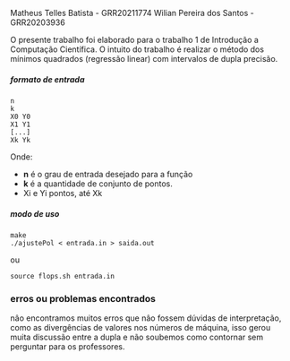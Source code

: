Matheus Telles Batista - GRR20211774
Wilian Pereira dos Santos - GRR20203936

O presente trabalho foi elaborado para o trabalho 1 de Introdução a Computação Científica.
O intuito do trabalho é realizar o método dos mínimos quadrados (regressão linear) com intervalos de dupla precisão.

##### formato de entrada
###
    n
    k
    X0 Y0
    X1 Y1
    [...]
    Xk Yk

Onde:
* **n** é o grau de entrada desejado para a função
* **k** é a quantidade de conjunto de pontos.
* Xi e Yi pontos, até Xk

##### modo de uso
###
```
make
./ajustePol < entrada.in > saida.out
```
ou

```
source flops.sh entrada.in
```

### erros ou problemas encontrados

nâo encontramos muitos erros que nâo fossem dúvidas de interpretação, como as divergências de valores nos números de máquina, isso gerou muita discussão entre a dupla e não soubemos como contornar sem perguntar para os professores.
